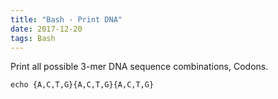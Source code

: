 ```yaml
---
title: "Bash - Print DNA"
date: 2017-12-20
tags: Bash
---
```




Print all possible 3-mer DNA sequence combinations,  Codons.

```
echo {A,C,T,G}{A,C,T,G}{A,C,T,G}
```

